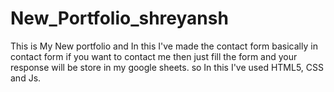 # New_Portfolio_shreyansh
This is My New portfolio and In this I've made the contact form basically in contact form if you want to contact me then just fill the form and your response will be store in my google sheets. so In this I've used HTML5, CSS and Js.
